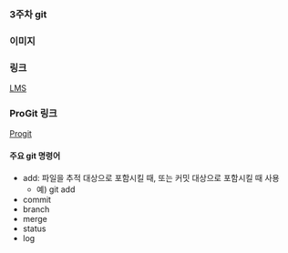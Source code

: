 ### 3주차 git
### 이미지
### 링크
[LMS](https://lms.kau.ac.kr/login.php)
### ProGit 링크
[Progit](https://git-scm.com/book/ko/v2)
#### 주요 git 명령어
* add: 파일을 추적 대상으로 포함시킬 때, 또는 커밋 대상으로 포함시킬 때 사용
	* 예) git add
* commit
* branch
* merge
* status
* log
